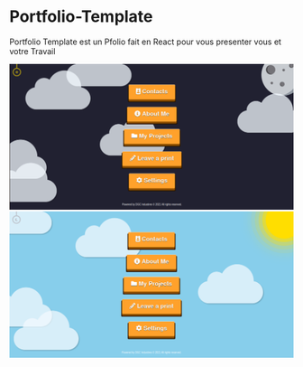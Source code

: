 # Portfolio-Template
Portfolio Template est un Pfolio fait en React pour vous presenter vous et votre Travail

![Site-Image-1](https://github.com/Raiden-56/Portfolio-Template/blob/main/Images/Site-Image-1.png)
![Site-Image-2](https://github.com/Raiden-56/Portfolio-Template/blob/main/Images/Site-Image-2.png)
